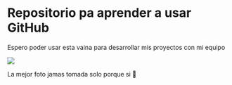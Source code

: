 # Repositorio pa aprender a usar GitHub

Espero poder usar esta vaina para desarrollar mis proyectos con mi equipo

![](https://imgur.com/3ASyvB8.jpg)

La mejor foto jamas tomada solo porque si 💙